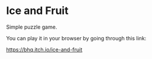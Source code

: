 # Ice and Fruit
Simple puzzle game.

You can play it in your browser by going through this link:

https://bhq.itch.io/ice-and-fruit
